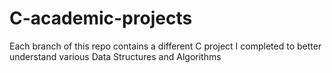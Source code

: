 # C-academic-projects
Each branch of this repo contains a different C project I completed to better understand various Data Structures and Algorithms
